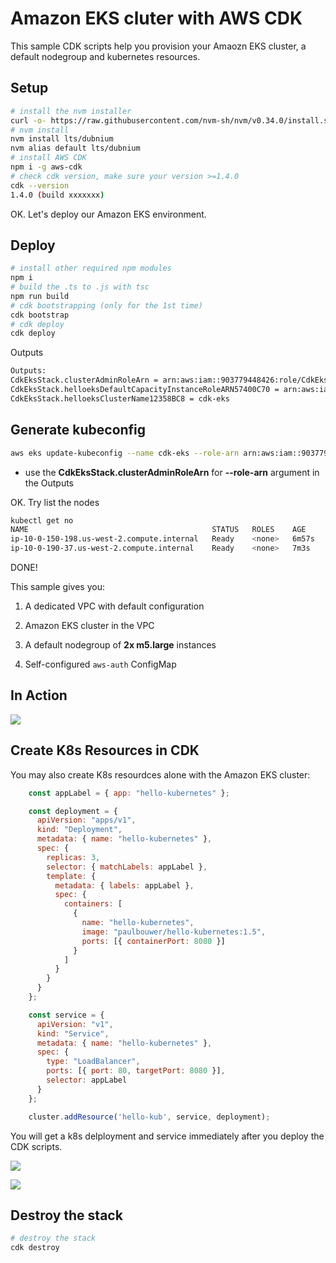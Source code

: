 # Amazon EKS cluter with AWS CDK

This sample CDK scripts help you provision your Amaozn EKS cluster, a default nodegroup and kubernetes resources.



## Setup

```bash
# install the nvm installer
curl -o- https://raw.githubusercontent.com/nvm-sh/nvm/v0.34.0/install.sh | bash
# nvm install 
nvm install lts/dubnium
nvm alias default lts/dubnium
# install AWS CDK
npm i -g aws-cdk
# check cdk version, make sure your version >=1.4.0
cdk --version
1.4.0 (build xxxxxxx)
```



OK. Let's deploy our Amazon EKS environment.



## Deploy

```bash
# install other required npm modules
npm i
# build the .ts to .js with tsc
npm run build
# cdk bootstrapping (only for the 1st time)
cdk bootstrap
# cdk deploy
cdk deploy
```

Outputs

```bash
Outputs:
CdkEksStack.clusterAdminRoleArn = arn:aws:iam::903779448426:role/CdkEksStack-AdminRole38563C57-LKOPLK0P9GVJ
CdkEksStack.helloeksDefaultCapacityInstanceRoleARN57400C70 = arn:aws:iam::903779448426:role/CdkEksStack-helloeksDefaultCapacityInstanceRole4DA-1TA4SC2WWC9H1
CdkEksStack.helloeksClusterName12358BC8 = cdk-eks
```



## Generate kubeconfig

```bash
aws eks update-kubeconfig --name cdk-eks --role-arn arn:aws:iam::903779448426:role/CdkEksStack-AdminRole38563C57-LKOPLK0P9GVJ
```

* use the **CdkEksStack.clusterAdminRoleArn** for **--role-arn** argument in the Outputs

OK. Try list the nodes

```bash
kubectl get no                                                                    
NAME                                         STATUS   ROLES    AGE     VERSION
ip-10-0-150-198.us-west-2.compute.internal   Ready    <none>   6m57s   v1.13.7-eks-c57ff8
ip-10-0-190-37.us-west-2.compute.internal    Ready    <none>   7m3s    v1.13.7-eks-c57ff8
```



DONE!

This sample gives you:

1) A dedicated VPC with default configuration

2) Amazon EKS cluster in the VPC

3) A default nodegroup of **2x m5.large** instances

4) Self-configured `aws-auth` ConfigMap



## In Action



![](https://pbs.twimg.com/media/EB8Dm5vU4AAyNns?format=jpg&name=4096x4096)





## Create K8s Resources in CDK

You may also create K8s resourdces alone with the Amazon EKS cluster:

```js
    const appLabel = { app: "hello-kubernetes" };

    const deployment = {
      apiVersion: "apps/v1",
      kind: "Deployment",
      metadata: { name: "hello-kubernetes" },
      spec: {
        replicas: 3,
        selector: { matchLabels: appLabel },
        template: {
          metadata: { labels: appLabel },
          spec: {
            containers: [
              {
                name: "hello-kubernetes",
                image: "paulbouwer/hello-kubernetes:1.5",
                ports: [{ containerPort: 8080 }]
              }
            ]
          }
        }
      }
    };

    const service = {
      apiVersion: "v1",
      kind: "Service",
      metadata: { name: "hello-kubernetes" },
      spec: {
        type: "LoadBalancer",
        ports: [{ port: 80, targetPort: 8080 }],
        selector: appLabel
      }
    };

    cluster.addResource('hello-kub', service, deployment);
```

You will get a k8s delployment and service immediately after you deploy the CDK scripts.



![](https://pbs.twimg.com/media/EB8IMZ-U8AA85Cl?format=jpg&name=4096x4096)

![](https://pbs.twimg.com/media/EB8IMZ-UwAAuW1u?format=jpg&name=4096x4096)





## Destroy the stack

```bash
# destroy the stack
cdk destroy
```

